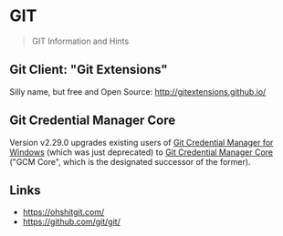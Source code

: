 # GIT

> GIT Information and Hints

## Git Client: "Git Extensions"

Silly name, but free and Open Source: http://gitextensions.github.io/

## Git Credential Manager Core

Version v2.29.0 upgrades existing users of [Git Credential Manager for Windows](https://github.com/microsoft/Git-Credential-Manager-for-Windows/) (which was just deprecated) to [Git Credential Manager Core](https://github.com/microsoft/Git-Credential-Manager-Core) ("GCM Core", which is the designated successor of the former).

## Links

- https://ohshitgit.com/
- https://github.com/git/git/
